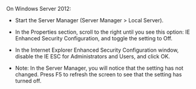 On Windows Server 2012:

-    Start the Server Manager (Server Manager > Local Server).

-    In the Properties section, scroll to the right until you see this option: IE Enhanced Security Configuration, and toggle the setting to Off.

-    In the Internet Explorer Enhanced Security Configuration window, disable the IE ESC for Administrators and Users, and click OK.

- Note: In the Server Manager, you will notice that the setting has not changed. Press F5 to refresh the screen to see that the setting has turned off.
